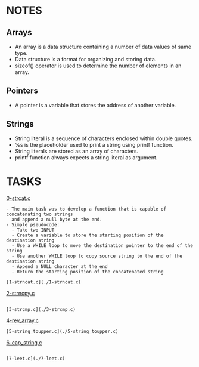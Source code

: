 # NOTES

## Arrays

- An array is a data structure containing a number of data values of same type.
- Data structure is a format for organizing and storing data.
- sizeof() operator is used to determine the number of elements in an array.

## Pointers

- A pointer is a variable that stores the address of another variable.

## Strings

- String literal is a sequence of characters enclosed within double quotes.
- %s is the placeholder used to print a string using printf function.
- String literals are stored as an array of characters.
- printf function always expects a string literal as argument.


# TASKS
[0-strcat.c](./0-strcat.c)
```
- The main task was to develop a function that is capable of concatenating two strings
  and append a null byte at the end.
- Simple pseudocode:
  - Take two INPUT
  - Create a variable to store the starting position of the destination string
  - Use a WHILE loop to move the destination pointer to the end of the string
  - Use another WHILE loop to copy source string to the end of the destination string
  - Append a NULL character at the end
  - Return the starting position of the concatenated string

[1-strncat.c](./1-strncat.c)
```

[2-strncpy.c](./2-strncpy.c)
```

[3-strcmp.c](./3-strcmp.c)
```
[4-rev_array.c](./4-rev_array.c)
```
[5-string_toupper.c](./5-string_toupper.c)
```

[6-cap_string.c](./6-cap_string.c)
```

[7-leet.c](./7-leet.c)
``` 
